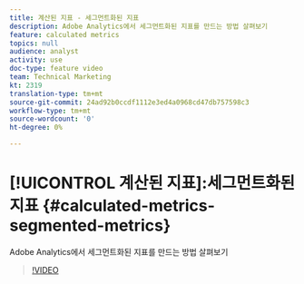```yaml
---
title: 계산된 지표 - 세그먼트화된 지표
description: Adobe Analytics에서 세그먼트화된 지표를 만드는 방법 살펴보기
feature: calculated metrics
topics: null
audience: analyst
activity: use
doc-type: feature video
team: Technical Marketing
kt: 2319
translation-type: tm+mt
source-git-commit: 24ad92b0ccdf1112e3ed4a0968cd47db757598c3
workflow-type: tm+mt
source-wordcount: '0'
ht-degree: 0%

---
```



# [!UICONTROL 계산된 지표]:세그먼트화된 지표 {#calculated-metrics-segmented-metrics}

Adobe Analytics에서 세그먼트화된 지표를 만드는 방법 살펴보기

>[!VIDEO](https://video.tv.adobe.com/v/25409/?quality=12)
